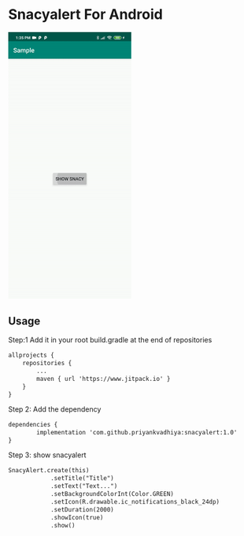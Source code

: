 # Snacyalert For Android 

<img src="https://github.com/priyankvadhiya/snacyalert/blob/master/sa.gif" width="250">

## Usage

Step:1 Add it in your root build.gradle at the end of repositories

    allprojects {
		repositories {
			...
			maven { url 'https://www.jitpack.io' }
		}
    }

Step 2: Add the dependency

    dependencies {
            implementation 'com.github.priyankvadhiya:snacyalert:1.0'
    }

Step 3: show snacyalert

    SnacyAlert.create(this)
                .setTitle("Title")
                .setText("Text...")
                .setBackgroundColorInt(Color.GREEN)
                .setIcon(R.drawable.ic_notifications_black_24dp)
                .setDuration(2000)
                .showIcon(true)
                .show()
